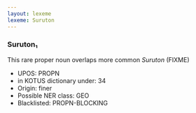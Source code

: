 ```yaml
---
layout: lexeme
lexeme: Suruton
---
```


###  Suruton₁

This rare proper noun overlaps more common *Suruton* (FIXME)
* UPOS:  PROPN
* in KOTUS dictionary under:  34
* Origin:  finer
* Possible NER class:  GEO
* Blacklisted:  PROPN-BLOCKING


